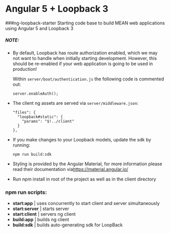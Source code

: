 # Angular 5 + Loopback 3
###ng-loopback-starter
Starting code base to build MEAN web applications using Angular 5 and Loopback 3

##### NOTE: 
* By default, Loopback has route authorization enabled, which we may not want to handle when initially starting development. However, this should be re-enabled if your web application is going to be used in production!

    Within `server/boot/authentication.js` the following code is commented out:
    
      server.enableAuth();
        
* The client ng assets are served via `server/middleware.json`:

      "files": {
        "loopback#static": {
          "params": "$!../client"
        }
      },
      
* If you make changes to your Loopback models, update the sdk by running:
 
      npm run build:sdk

* Styling is provided by the Angular Material, for more information please read their documentation via<a href="https://material.angular.io/">https://material.angular.io/</a>

* Run npm install in root of the project as well as in the client directory

### npm run scripts:

* **start:app** | uses concurrently to start client and server simultaneously
* **start:server** | starts server
* **start:client** | servers ng client
* **build:app** | builds ng client
* **build:sdk** | builds auto-generating sdk for LoopBack

